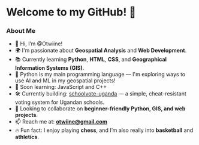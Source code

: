# Welcome to my GitHub! 👋

### About Me
- 👋 Hi, I’m @Otwiine!
- 🌍 I'm passionate about **Geospatial Analysis** and **Web Development**.
- 📚 Currently learning **Python**, **HTML**, **CSS**, and **Geographical Information Systems (GIS)**.
- 🐍 Python is my main programming language — I'm exploring ways to use AI and ML in my geospatial projects!
- 🎯 Soon learning: JavaScript and C++
- 🛠️ Currently building: [schoolvote-uganda](https://github.com/Otwiine/schoolvote-uganda) — a simple, cheat-resistant voting system for Ugandan schools.
- 🤝 Looking to collaborate on **beginner-friendly Python, GIS, and web projects**.
- 📫 Reach me at: **otwiine@gmail.com**
- 🔥 Fun fact: I enjoy playing **chess**, and I’m also really into **basketball** and **athletics**.

<!---
Otwiine/Otwiine is a ✨ special ✨ repository because its README.md (this file) appears on your GitHub profile.
You can click the Preview link to take a look at your changes.
--->
